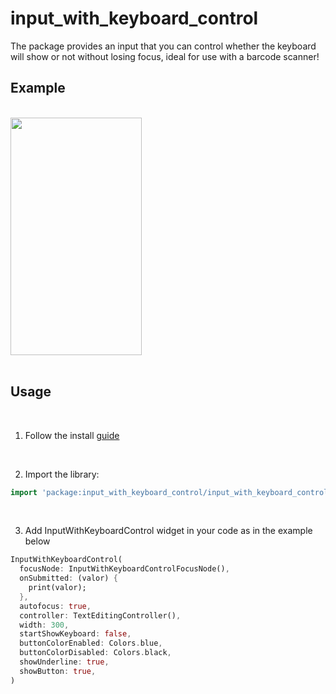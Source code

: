 # input_with_keyboard_control

The package provides an input that you can control whether the keyboard will show or not 
without losing focus, ideal for use with a barcode scanner!

## Example
<br />
<img src="https://drive.google.com/u/1/uc?id=1n77fXgLZJP0onLrT3tFE4HaQiwf5jFiF&export=download" width="210" height="380"/>
<br /><br />

## Usage

<br />

1. Follow the install [guide](https://pub.dev/packages/input_with_keyboard_control/install)

<br />

2. Import the library:

```dart
import 'package:input_with_keyboard_control/input_with_keyboard_control.dart';
```
<br />

3. Add InputWithKeyboardControl widget in your code as in the example below

```dart
InputWithKeyboardControl(
  focusNode: InputWithKeyboardControlFocusNode(),
  onSubmitted: (valor) {
    print(valor);
  },
  autofocus: true,
  controller: TextEditingController(),
  width: 300,
  startShowKeyboard: false,
  buttonColorEnabled: Colors.blue,
  buttonColorDisabled: Colors.black,
  showUnderline: true,
  showButton: true,
)
```
